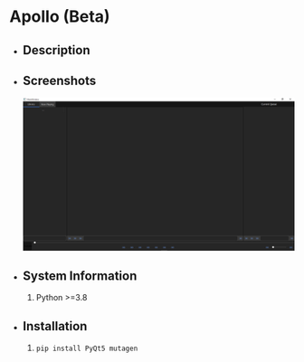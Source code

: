 # Apollo (Beta)

- ## Description

- ## Screenshots
    ![MainWindow](/examples/mainwindow.png?raw=true "Title")
    
- ## System Information
    1. Python >=3.8

- ## Installation
    1. ```pip install PyQt5 mutagen```
